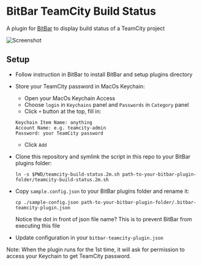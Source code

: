 # BitBar TeamCity Build Status

A plugin for [BitBar](https://github.com/matryer/bitbar) to display build status of a TeamCity project

![Screenshot](https://i.imgur.com/BJ9SNIh.png)

## Setup

- Follow instruction in BitBar to install BitBar and setup plugins directory
- Store your TeamCity password in MacOs Keychain:
    - Open your MacOs Keychain Access
    - Choose `login` in `Keychains` panel and `Passwords` in `Category` panel
    - Click `+` button at the top, fill in:
    ```
    Keychain Item Name: anything
    Account Name: e.g. teamcity-admin
    Password: your TeamCity password
    ```
    - Click `Add`

- Clone this repository and symlink the script in this repo to your BitBar plugins folder:

    ```
    ln -s $PWD/teamcity-build-status.2m.sh path-to-your-bitbar-plugin-folder/teamcity-build-status.2m.sh
    ```

- Copy `sample.config.json` to your BitBar plugins folder and rename it:

    ```
    cp ./sample-config.json path-to-your-bitbar-plugin-folder/.bitbar-teamcity-plugin.json
    ```

    Notice the dot in front of json file name? This is to prevent BitBar from executing this file

- Update configuration in your `bitbar-teamcity-plugin.json`

Note: When the plugin runs for the 1st time, it will ask for permission to access your Keychain to get TeamCity password.
